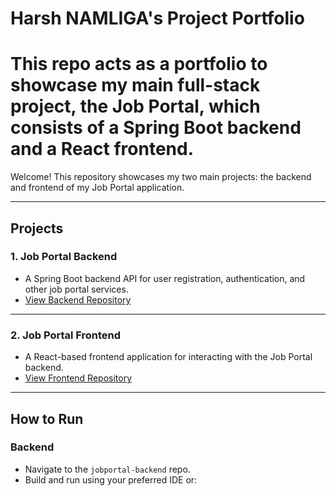 # Harsh NAMLIGA's Project Portfolio

# This repo acts as a portfolio to showcase my main full-stack project, the Job Portal, which consists of a Spring Boot backend and a React frontend.


Welcome! This repository showcases my two main projects: the backend and frontend of my Job Portal application.

---

## Projects

### 1. Job Portal Backend
- A Spring Boot backend API for user registration, authentication, and other job portal services.
- [View Backend Repository](https://github.com/Harsh-NAMLIGA/jobportal-backend)

---

### 2. Job Portal Frontend
- A React-based frontend application for interacting with the Job Portal backend.
- [View Frontend Repository](https://github.com/Harsh-NAMLIGA/jobportal-frontend)

---

## How to Run

### Backend
- Navigate to the `jobportal-backend` repo.
- Build and run using your preferred IDE or:
